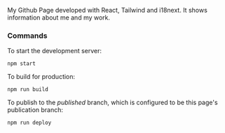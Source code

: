 My Github Page developed with React, Tailwind and i18next. It shows information about me and my work.

### Commands

To start the development server:

    npm start

To build for production:

    npm run build

To publish to the _published_ branch, which is configured to be this page's publication branch:

    npm run deploy